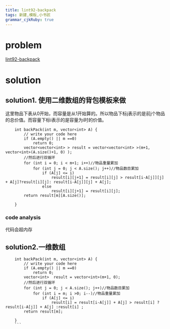 ```yaml
---
title: lint92-backpack
tags: 新建,模板,小书匠
grammar_cjkRuby: true
---
```



# problem

[lint92-backpack](http://www.lintcode.com/en/problem/backpack/)
# solution
## solution1. 使用二维数组的背包模板来做
这里物品下表从0开始，而容量是从1开始算的。所以物品下标j表示的是前j个物品的总价值。而容量下标i表示的是容量为i时的价值。
```
    int backPack(int m, vector<int> A) {
        // write your code here
        if (A.empty() || m ==0)
            return 0;
        vector<vector<int> > result = vector<vector<int> >(m+1, vector<int>(A.size()+1, 0) );
        //然后进行双循环
        for (int i = 0; i < m+1; i++)//物品重量累加
            for (int j = 0; j < A.size(); j++)//物品数目累加
                if (A[j] <= i)
                    result[i][j+1] = result[i][j] > result[i-A[j]][j] + A[j]?result[i][j]: result[i-A[j]][j] + A[j];
                else
                    result[i][j+1] = result[i][j];
        return result[m][A.size()];
        
    }
```

### code analysis
代码会超内存

## solution2.一维数组
```
    int backPack(int m, vector<int> A) {
        // write your code here
        if (A.empty() || m ==0)
            return 0;
        vector<int>  result = vector<int>(m+1, 0);
        //然后进行双循环
        for (int j = 0; j < A.size(); j++)//物品数目累加
            for (int i = m; i >0; i--)//物品重量累加
                if (A[j] <= i)
                    result[i] = result[i-A[j]] + A[j] > result[i] ?  result[i-A[j]] + A[j] :result[i] ;
        return result[m];
        
    }
	```